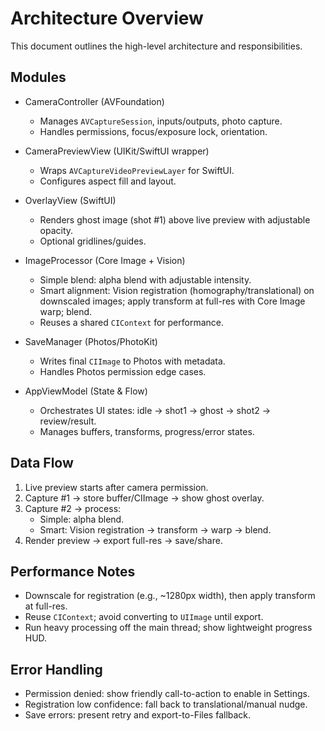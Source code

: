 # Architecture Overview

This document outlines the high-level architecture and responsibilities.

## Modules

- CameraController (AVFoundation)
  - Manages `AVCaptureSession`, inputs/outputs, photo capture.
  - Handles permissions, focus/exposure lock, orientation.

- CameraPreviewView (UIKit/SwiftUI wrapper)
  - Wraps `AVCaptureVideoPreviewLayer` for SwiftUI.
  - Configures aspect fill and layout.

- OverlayView (SwiftUI)
  - Renders ghost image (shot #1) above live preview with adjustable opacity.
  - Optional gridlines/guides.

- ImageProcessor (Core Image + Vision)
  - Simple blend: alpha blend with adjustable intensity.
  - Smart alignment: Vision registration (homography/translational) on downscaled images; apply transform at full-res with Core Image warp; blend.
  - Reuses a shared `CIContext` for performance.

- SaveManager (Photos/PhotoKit)
  - Writes final `CIImage` to Photos with metadata.
  - Handles Photos permission edge cases.

- AppViewModel (State & Flow)
  - Orchestrates UI states: idle → shot1 → ghost → shot2 → review/result.
  - Manages buffers, transforms, progress/error states.

## Data Flow

1. Live preview starts after camera permission.
2. Capture #1 → store buffer/CIImage → show ghost overlay.
3. Capture #2 → process:
   - Simple: alpha blend.
   - Smart: Vision registration → transform → warp → blend.
4. Render preview → export full-res → save/share.

## Performance Notes

- Downscale for registration (e.g., ~1280px width), then apply transform at full-res.
- Reuse `CIContext`; avoid converting to `UIImage` until export.
- Run heavy processing off the main thread; show lightweight progress HUD.

## Error Handling

- Permission denied: show friendly call-to-action to enable in Settings.
- Registration low confidence: fall back to translational/manual nudge.
- Save errors: present retry and export-to-Files fallback.

